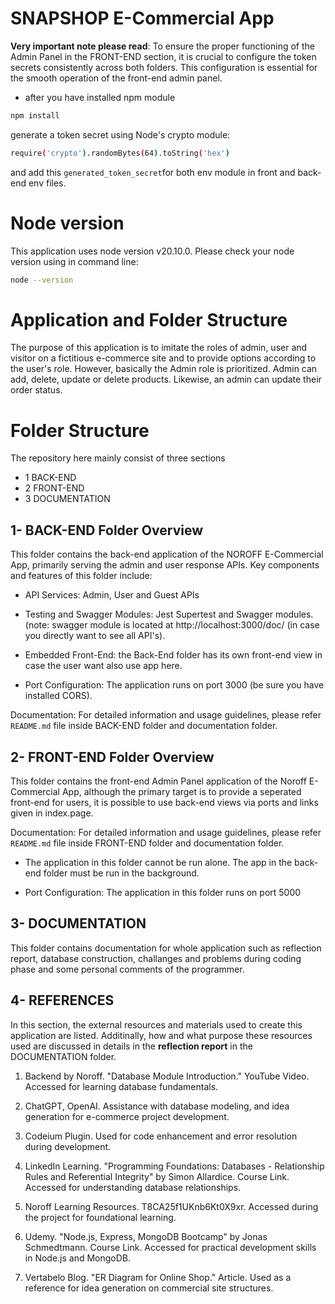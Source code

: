 
# SNAPSHOP E-Commercial App 

**Very important note please read**: 
To ensure the proper functioning of the Admin Panel in the FRONT-END section, it is crucial to configure the token secrets consistently across both folders. This configuration is essential for the smooth operation of the front-end admin panel.
- after you have installed npm module
```bash 
npm install 
```
generate a token secret using Node's crypto module:
```bash 
require('crypto').randomBytes(64).toString('hex')
```
and add this `generated_token_secret`for both env module in front and back-end env files. 

# Node version 
This application uses node version v20.10.0. Please check your node version using in command line:
```bash 
node --version
```


# Application and Folder Structure 
The purpose of this application is to imitate the roles of admin, user and visitor on a fictitious e-commerce site and to provide options according to the user's role. However, basically the Admin role is prioritized. Admin can add, delete, update or delete products. Likewise, an admin can update their order status.

# Folder Structure 
The repository here mainly consist of three sections 
- 1 BACK-END
- 2 FRONT-END 
- 3 DOCUMENTATION

## 1- BACK-END Folder Overview 
This folder contains the back-end application of the NOROFF E-Commercial App, primarily serving the admin and user response APIs. Key components and features of this folder include:
* API Services: Admin, User and Guest APIs 

* Testing and Swagger Modules: Jest Supertest and Swagger modules. (note: swagger module is located at http://localhost:3000/doc/ (in case you directly want to see all API's).

* Embedded Front-End: the Back-End folder has its own front-end view in case the user want also use app here. 

* Port Configuration: The application runs on port 3000 (be sure you have installed CORS).

Documentation: For detailed information and usage guidelines, please refer `README.md` file inside BACK-END folder and documentation folder. 

## 2- FRONT-END Folder Overview 
This folder contains the front-end Admin Panel application of the Noroff E-Commercial App, although the primary target is to provide a seperated front-end for users, it is possible to use back-end views via ports and links given in index.page. 

Documentation: For detailed information and usage guidelines, please refer `README.md` file inside FRONT-END folder and documentation folder.
* The application in this folder cannot be run alone. The app in the back-end folder must be run in the background.

* Port Configuration: The application in this folder runs on port 5000


## 3- DOCUMENTATION 
This folder contains documentation for whole application such as reflection report, database construction, challanges and problems during coding phase and some personal comments of the programmer. 


## 4- REFERENCES 
In this section, the external resources and materials used to create this application are listed. Additinally, how and what purpose these resources used are discussed in details in the **reflection report** in the DOCUMENTATION folder. 


1.	Backend by Noroff. "Database Module Introduction." YouTube Video. Accessed for learning database fundamentals.

2.	ChatGPT, OpenAI. Assistance with database modeling, and idea generation for e-commerce project development.

3.	Codeium Plugin. Used for code enhancement and error resolution during development.

4.	LinkedIn Learning. "Programming Foundations: Databases - Relationship Rules and Referential Integrity" by Simon Allardice. Course Link. Accessed for understanding database relationships.

5.	Noroff Learning Resources. T8CA25f1UKnb6Kt0X9xr. Accessed during the project for foundational learning.

6.	Udemy. "Node.js, Express, MongoDB Bootcamp" by Jonas Schmedtmann. Course Link. Accessed for practical development skills in Node.js and MongoDB.

7.	Vertabelo Blog. "ER Diagram for Online Shop." Article. Used as a reference for idea generation on commercial site structures.
